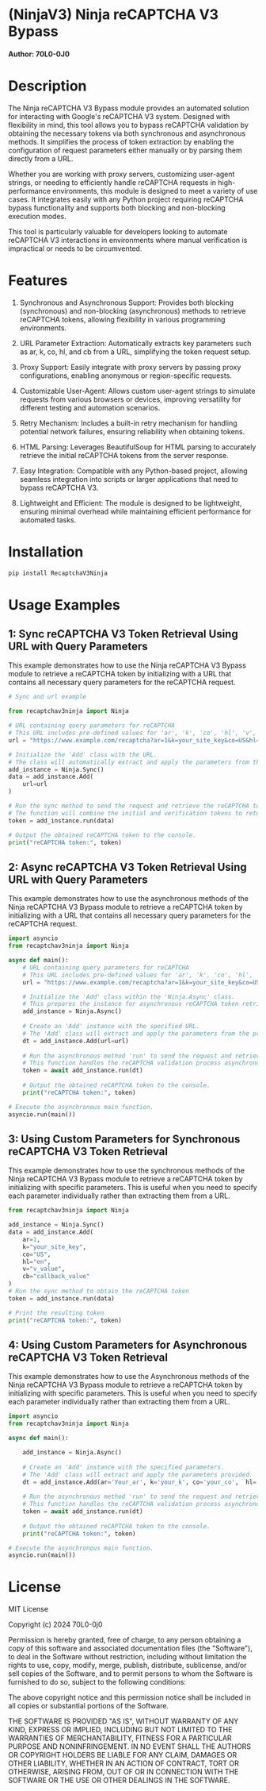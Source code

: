 # (NinjaV3) Ninja reCAPTCHA V3 Bypass


#### Author: 70L0-0J0

# Description

The Ninja reCAPTCHA V3 Bypass module provides an automated solution for interacting with Google's reCAPTCHA V3 system. Designed with flexibility in mind, this tool allows you to bypass reCAPTCHA validation by obtaining the necessary tokens via both synchronous and asynchronous methods. It simplifies the process of token extraction by enabling the configuration of request parameters either manually or by parsing them directly from a URL.

Whether you are working with proxy servers, customizing user-agent strings, or needing to efficiently handle reCAPTCHA requests in high-performance environments, this module is designed to meet a variety of use cases. It integrates easily with any Python project requiring reCAPTCHA bypass functionality and supports both blocking and non-blocking execution modes.

This tool is particularly valuable for developers looking to automate reCAPTCHA V3 interactions in environments where manual verification is impractical or needs to be circumvented.

# Features

 1. Synchronous and Asynchronous Support: Provides both blocking (synchronous) and non-blocking (asynchronous) methods to retrieve reCAPTCHA tokens, allowing flexibility in various programming environments.

 2. URL Parameter Extraction: Automatically extracts key parameters such as ar, k, co, hl, and cb from a URL, simplifying the token request setup.

 3. Proxy Support: Easily integrate with proxy servers by passing proxy configurations, enabling anonymous or region-specific requests.

 4. Customizable User-Agent: Allows custom user-agent strings to simulate requests from various browsers or devices, improving versatility for different testing and automation scenarios.

 5. Retry Mechanism: Includes a built-in retry mechanism for handling potential network failures, ensuring reliability when obtaining tokens.

 6. HTML Parsing: Leverages BeautifulSoup for HTML parsing to accurately retrieve the initial reCAPTCHA tokens from the server response.

 7. Easy Integration: Compatible with any Python-based project, allowing seamless integration into scripts or larger applications that need to bypass reCAPTCHA V3.

 8. Lightweight and Efficient: The module is designed to be lightweight, ensuring minimal overhead while maintaining efficient performance for automated tasks.

# Installation

```bash
pip install RecaptchaV3Ninja
```
# Usage Examples

## 1: Sync reCAPTCHA V3 Token Retrieval Using URL with Query Parameters

This example demonstrates how to use the Ninja reCAPTCHA V3 Bypass module to retrieve a reCAPTCHA token by initializing with a URL that contains all necessary query parameters for the reCAPTCHA request.


```python
# Sync and url example

from recaptchav3ninja import Ninja

# URL containing query parameters for reCAPTCHA
# This URL includes pre-defined values for 'ar', 'k', 'co', 'hl', 'v', 'size', and 'cb'.
url = "https://www.example.com/recaptcha?ar=1&k=your_site_key&co=US&hl=en&v=v_value&size=invisible&cb=callback_value"

# Initialize the 'Add' class with the URL.
# The class will automatically extract and apply the parameters from the provided URL.
add_instance = Ninja.Sync()
data = add_instance.Add(
    url=url
)

# Run the sync method to send the request and retrieve the reCAPTCHA token.
# The function will combine the initial and verification tokens to return the final reCAPTCHA token.
token = add_instance.run(data)

# Output the obtained reCAPTCHA token to the console.
print("reCAPTCHA token:", token)

```
## 2: Async reCAPTCHA V3 Token Retrieval Using URL with Query Parameters

This example demonstrates how to use the asynchronous methods of the Ninja reCAPTCHA V3 Bypass module to retrieve a reCAPTCHA token by initializing with a URL that contains all necessary query parameters for the reCAPTCHA request.

```python
import asyncio
from recaptchav3ninja import Ninja

async def main():
    # URL containing query parameters for reCAPTCHA
    # This URL includes pre-defined values for 'ar', 'k', 'co', 'hl', 'v', 'size', and 'cb'.
    url = "https://www.example.com/recaptcha?ar=1&k=your_site_key&co=US&hl=en&v=v_value&size=invisible&cb=callback_value"

    # Initialize the 'Add' class within the 'Ninja.Async' class.
    # This prepares the instance for asynchronous reCAPTCHA token retrieval.
    add_instance = Ninja.Async()
    
    # Create an 'Add' instance with the specified URL.
    # The 'Add' class will extract and apply the parameters from the provided URL.
    dt = add_instance.Add(url=url)
    
    # Run the asynchronous method 'run' to send the request and retrieve the reCAPTCHA token.
    # This function handles the reCAPTCHA validation process asynchronously and returns the final token.
    token = await add_instance.run(dt)
    
    # Output the obtained reCAPTCHA token to the console.
    print("reCAPTCHA token:", token)

# Execute the asynchronous main function.
asyncio.run(main())

```
## 3: Using Custom Parameters for Synchronous reCAPTCHA V3 Token Retrieval

This example demonstrates how to use the synchronous methods of the Ninja reCAPTCHA V3 Bypass module to retrieve a reCAPTCHA token by initializing with specific parameters. This is useful when you need to specify each parameter individually rather than extracting them from a URL.
 
```python
from recaptchav3ninja import Ninja

add_instance = Ninja.Sync()
data = add_instance.Add(
    ar=1, 
    k="your_site_key", 
    co="US", 
    hl="en", 
    v="v_value", 
    cb="callback_value"
)
# Run the sync method to obtain the reCAPTCHA token
token = add_instance.run(data)

# Print the resulting token
print("reCAPTCHA token:", token)

```
## 4: Using Custom Parameters for Asynchronous reCAPTCHA V3 Token Retrieval

This example demonstrates how to use the Asynchronous methods of the Ninja reCAPTCHA V3 Bypass module to retrieve a reCAPTCHA token by initializing with specific parameters. This is useful when you need to specify each parameter individually rather than extracting them from a URL.

```python
import asyncio
from recaptchav3ninja import Ninja

async def main():

    add_instance = Ninja.Async()
    
    # Create an 'Add' instance with the specified parameters.
    # The 'Add' class will extract and apply the parameters provided.
    dt = add_instance.Add(ar='Your_ar', k='your_k', co='your_co',  hl='your_hl',v='your_v', size='your size (invisible)', cb='your_cb')
    
    # Run the asynchronous method 'run' to send the request and retrieve the reCAPTCHA token.
    # This function handles the reCAPTCHA validation process asynchronously and returns the final token.
    token = await add_instance.run(dt)
    
    # Output the obtained reCAPTCHA token to the console.
    print("reCAPTCHA token:", token)

# Execute the asynchronous main function.
asyncio.run(main())

```
# License

MIT License

Copyright (c) 2024 70L0-0j0

Permission is hereby granted, free of charge, to any person obtaining a copy
of this software and associated documentation files (the "Software"), to deal
in the Software without restriction, including without limitation the rights
to use, copy, modify, merge, publish, distribute, sublicense, and/or sell
copies of the Software, and to permit persons to whom the Software is
furnished to do so, subject to the following conditions:

The above copyright notice and this permission notice shall be included in all
copies or substantial portions of the Software.

THE SOFTWARE IS PROVIDED "AS IS", WITHOUT WARRANTY OF ANY KIND, EXPRESS OR
IMPLIED, INCLUDING BUT NOT LIMITED TO THE WARRANTIES OF MERCHANTABILITY,
FITNESS FOR A PARTICULAR PURPOSE AND NONINFRINGEMENT. IN NO EVENT SHALL THE
AUTHORS OR COPYRIGHT HOLDERS BE LIABLE FOR ANY CLAIM, DAMAGES OR OTHER
LIABILITY, WHETHER IN AN ACTION OF CONTRACT, TORT OR OTHERWISE, ARISING FROM,
OUT OF OR IN CONNECTION WITH THE SOFTWARE OR THE USE OR OTHER DEALINGS IN THE
SOFTWARE.
